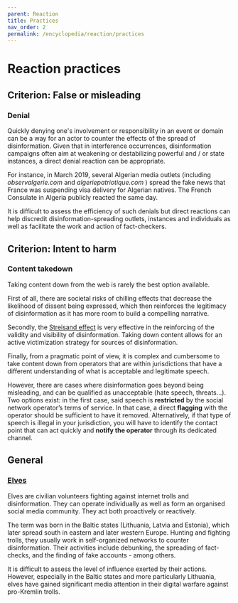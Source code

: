 ```yaml
---
parent: Reaction
title: Practices
nav_order: 2
permalink: /encyclopedia/reaction/practices
---
```


# Reaction practices

## Criterion: False or misleading

### Denial

Quickly denying one's involvement or responsibility in an event or domain can be a way for an actor to counter the effects of the spread of disinformation. Given that in interference occurrences, disinformation campaigns often aim at weakening or destabilizing powerful and / or state instances, a direct denial reaction can be appropriate.

For instance, in March 2019, several Algerian media outlets (including _observalgerie.com_ and _algeriepatriotique.com_ ) spread the fake news that France was suspending visa delivery for Algerian natives. The French Consulate in Algeria publicly reacted the same day.

It is difficult to assess the efficiency of such denials but direct reactions can help discredit disinformation-spreading outlets, instances and individuals as well as facilitate the work and action of fact-checkers.

## Criterion: Intent to harm

### Content takedown

Taking content down from the web is rarely the best option available.

First of all, there are societal risks of chilling effects that decrease the likelihood of dissent being expressed, which then reinforces the legitimacy of disinformation as it has more room to build a compelling narrative.

Secondly, the [Streisand effect](https://en.wikipedia.org/wiki/Streisand_effect) is very effective in the reinforcing of the validity and visibility of disinformation. Taking down content allows for an active victimization strategy for sources of disinformation.

Finally, from a pragmatic point of view, it is complex and cumbersome to take content down from operators that are within jurisdictions that have a different understanding of what is acceptable and legitimate speech.

However, there are cases where disinformation goes beyond being misleading, and can be qualified as unacceptable (hate speech, threats…). Two options exist: in the first case, said speech is **restricted** by the social network operator’s terms of service. In that case, a direct **flagging** with the operator should be sufficient to have it removed. Alternatively, if that type of speech is illegal in your jurisdiction, you will have to identify the contact point that can act quickly and **notify the operator** through its dedicated channel.

## General

### [Elves](https://debunk.eu/about-elves/)

Elves are civilian volunteers fighting against internet trolls and disinformation. They can operate individually as well as form an organised social media community. They act both proactively or reactively.

The term was born in the Baltic states (Lithuania, Latvia and Estonia), which later spread south in eastern and later western Europe. Hunting and fighting trolls, they usually work in self-organized networks to counter disinformation. Their activities include debunking, the spreading of fact-checks, and the finding of fake accounts - among others.

It is difficult to assess the level of influence exerted by their actions. However, especially in the Baltic states and more particularly Lithuania, elves have gained significant media attention in their digital warfare against pro-Kremlin trolls.
